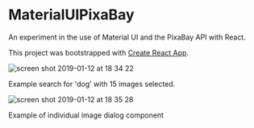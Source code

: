 # MaterialUIPixaBay

An experiment in the use of Material UI and the PixaBay API with React.

This project was bootstrapped with [Create React App](https://github.com/facebook/create-react-app).


![screen shot 2019-01-12 at 18 34 22](https://user-images.githubusercontent.com/25869284/51077043-c0620480-1698-11e9-8823-7d1c6af46380.png)

Example search for 'dog' with 15 images selected.


![screen shot 2019-01-12 at 18 35 28](https://user-images.githubusercontent.com/25869284/51077048-dc65a600-1698-11e9-9cbc-81b8f5270285.png)

Example of individual image dialog component